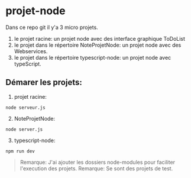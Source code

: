 # projet-node
Dans ce repo git il y'a 3 micro projets.
1. le projet racine: un projet node avec des interface graphique ToDoList
2. le projet dans le répertoire NoteProjetNode: un projet node avec des Webservices.
3. le projet dans le répertoire typescript-node: un projet node avec typeScript.

## Démarer les projets:
1. projet racine:
 ```
node serveur.js
```
2. NoteProjetNode: 
```
node server.js
```
3. typescript-node: 
```
npm run dev
```
> Remarque: J'ai ajouter les dossiers node-modules pour faciliter l'execution des projets.
> Remarque: Se sont des projets de test.
